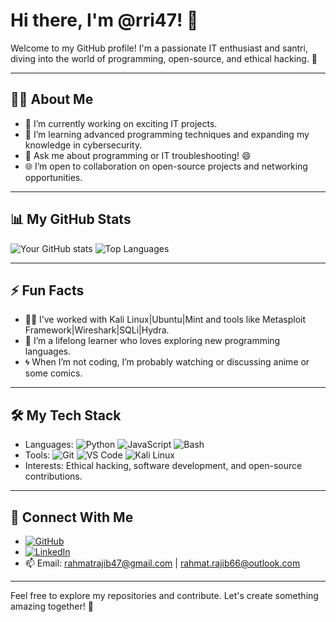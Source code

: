# Hi there, I'm @rri47! 👋

Welcome to my GitHub profile! I'm a passionate IT enthusiast and santri, diving into the world of programming, open-source, and ethical hacking. 🌟

---

## 👨‍💻 About Me
- 🔭 I’m currently working on exciting IT projects.
- 🌱 I’m learning advanced programming techniques and expanding my knowledge in cybersecurity.
- 💬 Ask me about programming or IT troubleshooting! 😄
- 🌐 I’m open to collaboration on open-source projects and networking opportunities.

---

## 📊 My GitHub Stats
![Your GitHub stats](https://github-readme-stats.vercel.app/api?username=rri47&show_icons=true&theme=radical)
![Top Languages](https://github-readme-stats.vercel.app/api/top-langs/?username=rri47&layout=compact&theme=radical)

---

## ⚡ Fun Facts
- 🧑‍💻 I’ve worked with Kali Linux|Ubuntu|Mint and tools like Metasploit Framework|Wireshark|SQLi|Hydra.
- 🌱 I’m a lifelong learner who loves exploring new programming languages.
- 🌀 When I’m not coding, I’m probably watching or discussing anime or some comics.

---

## 🛠️ My Tech Stack
- Languages: ![Python](https://img.shields.io/badge/-Python-05122A?style=flat&logo=python&logoColor=FFD43B) ![JavaScript](https://img.shields.io/badge/-JavaScript-05122A?style=flat&logo=javascript) ![Bash](https://img.shields.io/badge/-Bash-05122A?style=flat&logo=gnu-bash)
- Tools: ![Git](https://img.shields.io/badge/-Git-05122A?style=flat&logo=git) ![VS Code](https://img.shields.io/badge/-VS%20Code-05122A?style=flat&logo=visual-studio-code&logoColor=007ACC) ![Kali Linux](https://img.shields.io/badge/-Kali%20Linux-05122A?style=flat&logo=kalilinux)
- Interests: Ethical hacking, software development, and open-source contributions.

---

## 🔗 Connect With Me
- [![GitHub](https://img.shields.io/badge/GitHub-Profile-informational?style=flat&logo=github)](https://github.com/rri47)
- [![LinkedIn](https://img.shields.io/badge/LinkedIn-Profile-blue?style=flat&logo=linkedin)](https://www.linkedin.com/in/rahmat-rajib-051218283/)
- 📫 Email: rahmatrajib47@gmail.com | rahmat.rajib66@outlook.com

---

Feel free to explore my repositories and contribute. Let's create something amazing together! 🚀
